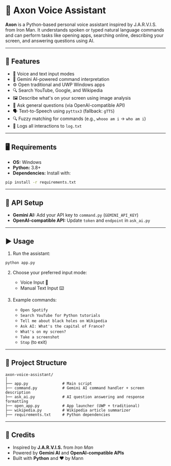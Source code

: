 
# 🧠 Axon Voice Assistant

**Axon** is a Python-based personal voice assistant inspired by J.A.R.V.I.S. from Iron Man. It understands spoken or typed natural language commands and can perform tasks like opening apps, searching online, describing your screen, and answering questions using AI.

---

## 🚀 Features

- 🎤 Voice and text input modes
- 🤖 Gemini AI-powered command interpretation
- ⚙️ Open traditional and UWP Windows apps
- 🔍 Search YouTube, Google, and Wikipedia
- 🖼️ Describe what's on your screen using image analysis
- 💬 Ask general questions (via OpenAI-compatible API)
- 🗣️ Text-to-Speech using `pyttsx3` (fallback: `gTTS`)
- 🔍 Fuzzy matching for commands (e.g., `whooo am i` → `who am i`)
- 📝 Logs all interactions to `log.txt`

---

## 🖥️ Requirements

- **OS:** Windows
- **Python:** 3.8+
- **Dependencies:** Install with:

```bash
pip install -r requirements.txt
```

---

## 🔐 API Setup

- **Gemini AI:** Add your API key to `command.py` (`GEMINI_API_KEY`)
- **OpenAI-compatible API:** Update `token` and `endpoint` in `ask_ai.py`

---

## ▶️ Usage

1. Run the assistant:

```bash
python app.py
```

2. Choose your preferred input mode:
   - Voice Input 🎤
   - Manual Text Input ⌨️

3. Example commands:

   - `Open Spotify`
   - `Search YouTube for Python tutorials`
   - `Tell me about black holes on Wikipedia`
   - `Ask AI: What's the capital of France?`
   - `What's on my screen?`
   - `Take a screenshot`
   - `Stop` (to exit)

---

## 📁 Project Structure

```
axon-voice-assistant/
│
├── app.py               # Main script
├── command.py           # Gemini AI command handler + screen description
├── ask_ai.py            # AI question answering and response formatting
├── open_app.py          # App launcher (UWP + traditional)
├── wikipedia.py         # Wikipedia article summarizer
├── requirements.txt     # Python dependencies
```

---

## 🙌 Credits

- Inspired by **J.A.R.V.I.S.** from *Iron Man*
- Powered by **Gemini AI** and **OpenAI-compatible APIs**
- Built with **Python** and ❤️ by Mann
